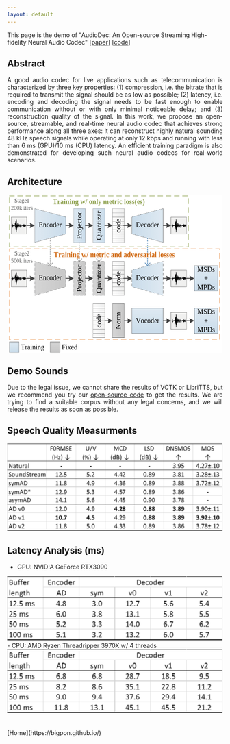 ```yaml
---
layout: default
---
```

This page is the demo of "AudioDec: An Open-source Streaming High-fidelity Neural Audio Codec" [[paper](https://ieeexplore.ieee.org/document/10096509)] [[code](https://github.com/facebookresearch/AudioDec)]

## **Abstract**  
<p align="justify"> A good audio codec for live applications such as telecommunication is characterized by three key properties: (1) compression, i.e. the bitrate that is required to transmit the signal should be as low as possible; (2) latency, i.e. encoding and decoding the signal needs to be fast enough to enable communication without or with only minimal noticeable delay; and (3) reconstruction quality of the signal. In this work, we propose an open-source, streamable, and real-time neural audio codec that achieves strong performance along all three axes: it can reconstruct highly natural sounding 48 kHz speech signals while operating at only 12 kbps and running with less than 6 ms (GPU)/10 ms (CPU) latency. An efficient training paradigm is also demonstrated for developing such neural audio codecs for real-world scenarios. </p>


## **Architecture**  
<center><img src="res/figure/audiodec.png" style="display:block;width:500px;height:370px"></center>  

  
## **Demo Sounds**
<p align="justify"> Due to the legal issue, we cannot share the results of VCTK or LibriTTS, but we recommend you try our <a href="https://github.com/facebookresearch/AudioDec">open-source code</a> to get the results. We are trying to find a suitable corpus without any legal concerns, and we will release the results as soon as possible. </p>

## **Speech Quality Measurments** 
<center><img src="res/figure/Quality.svg" ></center>  

## **Latency Analysis (ms)** 
- GPU: NVIDIA GeForce RTX3090
<center><img src="res/figure/GPU.svg" ></center>
- CPU: AMD Ryzen Threadripper 3970X w/ 4 threads
<center><img src="res/figure/CPU.svg" ></center>
  
<br /> 

<br /> 
[Home](https://bigpon.github.io/)

<br />  
<br />  